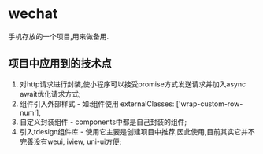 # wechat
手机存放的一个项目,用来做备用.
## 项目中应用到的技术点
1. 对http请求进行封装,使小程序可以接受promise方式发送请求并加入async await优化请求方式; 
2. 组件引入外部样式 - 如:组件使用 externalClasses: ['wrap-custom-row-num'],
3. 自定义封装组件 - components中都是自己封装的组件;
4. 引入tdesign组件库 - 使用它主要是创建项目中推荐,因此使用,目前其实它并不完善没有weui, iview, uni-ui方便;